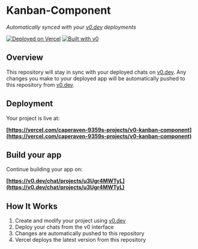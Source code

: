 # Kanban-Component

*Automatically synced with your [v0.dev](https://v0.dev) deployments*

[![Deployed on Vercel](https://img.shields.io/badge/Deployed%20on-Vercel-black?style=for-the-badge&logo=vercel)](https://vercel.com/caperaven-9359s-projects/v0-kanban-component)
[![Built with v0](https://img.shields.io/badge/Built%20with-v0.dev-black?style=for-the-badge)](https://v0.dev/chat/projects/u3Ugr4MWTyL)

## Overview

This repository will stay in sync with your deployed chats on [v0.dev](https://v0.dev).
Any changes you make to your deployed app will be automatically pushed to this repository from [v0.dev](https://v0.dev).

## Deployment

Your project is live at:

**[https://vercel.com/caperaven-9359s-projects/v0-kanban-component](https://vercel.com/caperaven-9359s-projects/v0-kanban-component)**

## Build your app

Continue building your app on:

**[https://v0.dev/chat/projects/u3Ugr4MWTyL](https://v0.dev/chat/projects/u3Ugr4MWTyL)**

## How It Works

1. Create and modify your project using [v0.dev](https://v0.dev)
2. Deploy your chats from the v0 interface
3. Changes are automatically pushed to this repository
4. Vercel deploys the latest version from this repository
